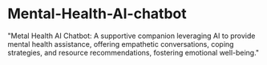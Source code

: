 # Mental-Health-AI-chatbot
"Metal Health AI Chatbot: A supportive companion leveraging AI to provide mental health assistance, offering empathetic conversations, coping strategies, and resource recommendations, fostering emotional well-being."

